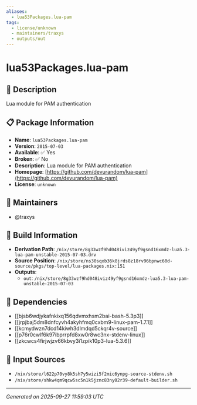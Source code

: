 ```yaml
---
aliases:
  - lua53Packages.lua-pam
tags:
  - license/unknown
  - maintainers/traxys
  - outputs/out
---
```


# lua53Packages.lua-pam

## 📝 Description

Lua module for PAM authentication

## 📋 Package Information

- **Name**: `lua53Packages.lua-pam`
- **Version**: `2015-07-03`
- **Available**: ✅ Yes
- **Broken**: ✅ No
- **Description**: Lua module for PAM authentication
- **Homepage**: [https://github.com/devurandom/lua-pam](https://github.com/devurandom/lua-pam)
- **License**: `unknown`
## 👥 Maintainers

- @traxys


## 🔧 Build Information

- **Derivation Path**: `/nix/store/8g33wzf9hd048iviz49yf9gsnd16xmdz-lua5.3-lua-pam-unstable-2015-07-03.drv`
- **Source Position**: `/nix/store/ns30sqxb36k8jrds8z18rv96bpnwc60d-source/pkgs/top-level/lua-packages.nix:151`
- **Outputs**:
  - `out`:  `/nix/store/8g33wzf9hd048iviz49yf9gsnd16xmdz-lua5.3-lua-pam-unstable-2015-07-03`

## 🔗 Dependencies

- [[bjsb6wdjykafnkixq156qdvmxhsm2bai-bash-5.3p3]]
- [[jrpjbaj5dm8dnfcyvh4akyhfmq0cxbm9-linux-pam-1.7.1]]
- [[kcmydwzn7dcd14kiwh3dlmdqd5ckqr4v-source]]
- [[p76r0cwlf6k97ibprrpfd8xw0r8wc3nx-stdenv-linux]]
- [[zkcwcs4firjwjzv66kbvy3i1zpik10p3-lua-5.3.6]]

## 📁 Input Sources

- `/nix/store/l622p70vy8k5sh7y5wizi5f2mic6ynpg-source-stdenv.sh`
- `/nix/store/shkw4qm9qcw5sc5n1k5jznc83ny02r39-default-builder.sh`

---
*Generated on 2025-09-27 11:59:03 UTC*
